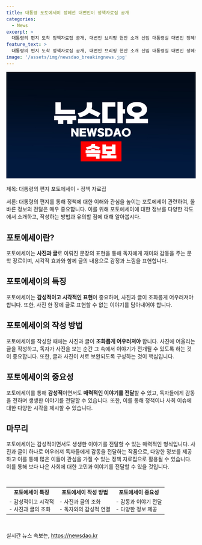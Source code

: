 ```yaml
---
title: 대통령 포토에세이 정혜전 대변인이 정책자료집 공개
categories:
  - News
excerpt: >
  대통령의 편지 도착 정책자료집 공개, 대변인 브리핑 현안 소개 신임 대통령실 대변인 정혜전이 ‘대통령의 편지가 도착했습니다를 제목으로 한 포토에세이 정책 자료집을 공개하며 16일 서울 용산 대통령실 청사에서 현안 관련 브리핑을 진행했다. 해당 자료는 대중의 이목을 끄는 주요 소식으로 전해졌다.
feature_text: >
  대통령의 편지 도착 정책자료집 공개, 대변인 브리핑 현안 소개 신임 대통령실 대변인 정혜전이 ‘대통령의 편지가 도착했습니다를 제목으로 한 포토에세이 정책 자료집을 공개하며 16일 서울 용산 대통령실 청사에서 현안 관련 브리핑을 진행했다. 해당 자료는 대중의 이목을 끄는 주요 소식으로 전해졌다.
image: '/assets/img/newsdao_breakingnews.jpg'
---
```


<p><img src="/assets/img/newsdao_breakingnews.jpg" alt="implanttips 속보" /></p>

<p>제목: 대통령의 편지 포토에세이 - 정책 자료집</p>

<p>서론: 대통령의 편지를 통해 정책에 대한 이해와 관심을 높이는 포토에세이 관련하여, 올바른 정보의 전달은 매우 중요합니다. 이를 위해 포토에세이에 대한 정보를 다양한 각도에서 소개하고, 작성하는 방법과 유의할 점에 대해 알아봅시다.</p>

<h2 data-ke-size="size26">포토에세이란?</h2>

<p>포토에세이는 <b>사진과 글</b>로 이뤄진 문장의 표현을 통해 독자에게 재미와 감동을 주는 문학 장르이며, 시각적 효과와 함께 글의 내용으로 감정과 느낌을 표현합니다.</p>

<h2 data-ke-size="size26">포토에세이의 특징</h2>

<p>포토에세이는 <b>감성적이고 시각적인 표현</b>이 중요하며, 사진과 글이 조화롭게 어우러져야 합니다. 또한, 사진 한 장에 글로 표현할 수 없는 이야기를 담아내어야 합니다.</p>

<h2 data-ke-size="size26">포토에세이의 작성 방법</h2>

<p>포토에세이를 작성할 때에는 사진과 글이 <b>조화롭게 어우러져야</b> 합니다. 사진에 어울리는 글을 작성하고, 독자가 사진을 보는 순간 그 속에서 이야기가 전개될 수 있도록 하는 것이 중요합니다. 또한, 글과 사진이 서로 보완되도록 구성하는 것이 핵심입니다.</p>

<h2 data-ke-size="size26">포토에세이의 중요성</h2>

<p>포토에세이를 통해 <b>감성적</b>이면서도 <b>매력적인 이야기를 전달</b>할 수 있고, 독자들에게 감동을 전하며 생생한 이야기를 전달할 수 있습니다. 또한, 이를 통해 정책이나 사회 이슈에 대한 다양한 시각을 제시할 수 있습니다.</p>

<h2 data-ke-size="size26">마무리</h2>

<p>포토에세이는 감성적이면서도 생생한 이야기를 전달할 수 있는 매력적인 형식입니다. 사진과 글이 하나로 어우러져 독자들에게 감동을 전달하는 작품으로, 다양한 정보를 제공하고 이를 통해 많은 이들이 관심을 가질 수 있는 정책 자료집으로 활용될 수 있습니다. 이를 통해 보다 나은 사회에 대한 고민과 이야기를 전달할 수 있을 것입니다.</p>

<p data-ke-size="size16">&nbsp;</p>

<table>
   <tbody>
      <tr>
         <td style="text-align: center; height: 17px;"><b>포토에세이 특징</b></td>
         <td style="text-align: center; height: 17px;"><b>포토에세이 작성 방법</b></td>
         <td style="text-align: center; height: 17px;"><b>포토에세이 중요성</b></td>
      </tr>
      <tr>
         <td style="text-align: left; vertical-align: top;">- 감성적이고 시각적<br>- 사진과 글의 조화</td>
         <td style="text-align: left; vertical-align: top;">- 사진과 글의 조화<br>- 독자와의 감성적 연결</td>
         <td style="text-align: left; vertical-align: top;">- 감동과 이야기 전달<br>- 다양한 정보 제공</td>
      </tr>
   </tbody>
</table>

<p data-ke-size="size16">&nbsp;</p>
실시간 뉴스 속보는, <a href="https://newsdao.kr" rel="dofollow">https://newsdao.kr</a>


